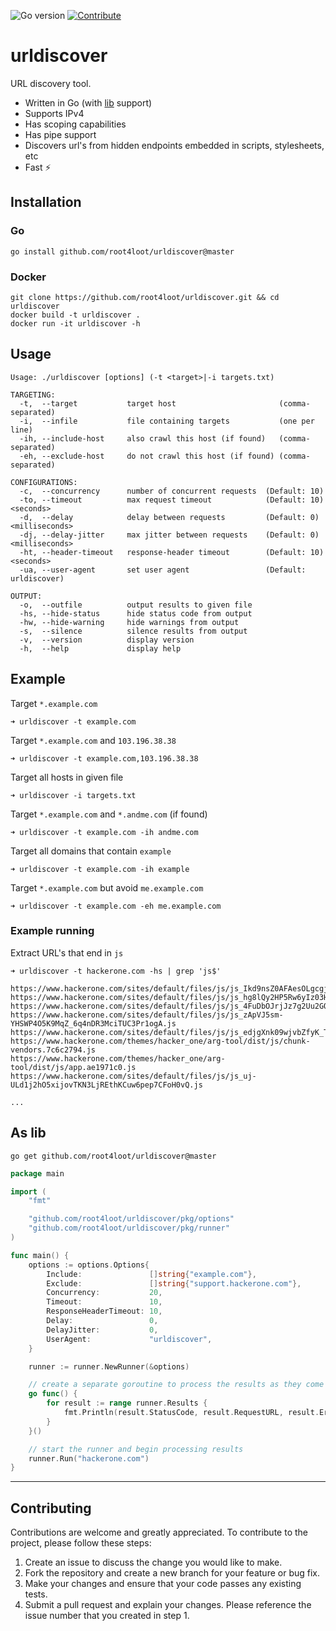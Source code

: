 ![Go version](https://img.shields.io/badge/Go-v1.19-blue.svg) [![Contribute](https://img.shields.io/badge/Contribute-Welcome-green.svg)](CONTRIBUTING.md)
# urldiscover

URL discovery tool.

- Written in Go (with [lib](#as-lib) support)
- Supports IPv4
- Has scoping capabilities
- Has pipe support
- Discovers url's from hidden endpoints embedded in scripts, stylesheets, etc
- Fast ⚡️

## Installation

### Go
```
go install github.com/root4loot/urldiscover@master
```

### Docker
```
git clone https://github.com/root4loot/urldiscover.git && cd urldiscover
docker build -t urldiscover .
docker run -it urldiscover -h
```

## Usage
```
Usage: ./urldiscover [options] (-t <target>|-i targets.txt)

TARGETING:
  -t,  --target           target host                       (comma-separated)
  -i,  --infile           file containing targets           (one per line)
  -ih, --include-host     also crawl this host (if found)   (comma-separated)
  -eh, --exclude-host     do not crawl this host (if found) (comma-separated)

CONFIGURATIONS:
  -c,  --concurrency      number of concurrent requests  (Default: 10)
  -to, --timeout          max request timeout            (Default: 10) <seconds>
  -d,  --delay            delay between requests         (Default: 0)  <milliseconds>
  -dj, --delay-jitter     max jitter between requests    (Default: 0)  <milliseconds>
  -ht, --header-timeout   response-header timeout        (Default: 10) <seconds>
  -ua, --user-agent       set user agent                 (Default: urldiscover)

OUTPUT:
  -o,  --outfile          output results to given file
  -hs, --hide-status      hide status code from output
  -hw, --hide-warning     hide warnings from output
  -s,  --silence          silence results from output
  -v,  --version          display version
  -h,  --help             display help
```

## Example

Target `*.example.com`
```
➜ urldiscover -t example.com
``` 

Target `*.example.com` and `103.196.38.38`
```
➜ urldiscover -t example.com,103.196.38.38
```

Target all hosts in given file
```
➜ urldiscover -i targets.txt
```

Target `*.example.com` and `*.andme.com` (if found)
```
➜ urldiscover -t example.com -ih andme.com
```

Target all domains that contain `example`
```
➜ urldiscover -t example.com -ih example
```

Target `*.example.com` but avoid `me.example.com`  
```
➜ urldiscover -t example.com -eh me.example.com
```

### Example running

Extract URL's that end in `js`
```
➜ urldiscover -t hackerone.com -hs | grep 'js$'

https://www.hackerone.com/sites/default/files/js/js_Ikd9nsZ0AFAesOLgcgjc7F6CRoODbeqOn7SVbsXgALQ.js
https://www.hackerone.com/sites/default/files/js/js_hg8lQy2HP5Rw6yIz03HhGKfvnyySwjoFdqpvXgRJD6I.js
https://www.hackerone.com/sites/default/files/js/js_4FuDbOJrjJz7g2Uu2GQ6ZFtnbdPymNgBpNtoRkgooH8.js
https://www.hackerone.com/sites/default/files/js/js_zApVJ5sm-YHSWP4O5K9MqZ_6q4nDR3MciTUC3Pr1ogA.js
https://www.hackerone.com/sites/default/files/js/js_edjgXnk09wjvbZfyK_TkFKU4uhpo1LGgJBnFdeu6aH8.js
https://www.hackerone.com/themes/hacker_one/arg-tool/dist/js/chunk-vendors.7c6c2794.js
https://www.hackerone.com/themes/hacker_one/arg-tool/dist/js/app.ae1971c0.js
https://www.hackerone.com/sites/default/files/js/js_uj-ULd1j2hO5xijovTKN3LjREthKCuw6pep7CFoH0vQ.js

...
```

## As lib
```
go get github.com/root4loot/urldiscover@master
```

```go
package main

import (
	"fmt"

	"github.com/root4loot/urldiscover/pkg/options"
	"github.com/root4loot/urldiscover/pkg/runner"
)

func main() {
	options := options.Options{
		Include:               []string{"example.com"},
		Exclude:               []string{"support.hackerone.com"},
		Concurrency:           20,
		Timeout:               10,
		ResponseHeaderTimeout: 10,
		Delay:                 0,
		DelayJitter:           0,
		UserAgent:             "urldiscover",
	}

	runner := runner.NewRunner(&options)

	// create a separate goroutine to process the results as they come in
	go func() {
		for result := range runner.Results {
			fmt.Println(result.StatusCode, result.RequestURL, result.Error)
		}
	}()

	// start the runner and begin processing results
	runner.Run("hackerone.com")
}
```

---

## Contributing

Contributions are welcome and greatly appreciated. To contribute to the project, please follow these steps:

1. Create an issue to discuss the change you would like to make.
2. Fork the repository and create a new branch for your feature or bug fix.
3. Make your changes and ensure that your code passes any existing tests.
4. Submit a pull request and explain your changes. Please reference the issue number that you created in step 1.
